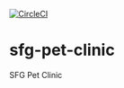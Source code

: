 [![CircleCI](https://circleci.com/gh/MarkoPaco/sfg-pet-clinic.svg?style=svg)](https://circleci.com/gh/MarkoPaco/sfg-pet-clinic)

# sfg-pet-clinic
SFG Pet Clinic


